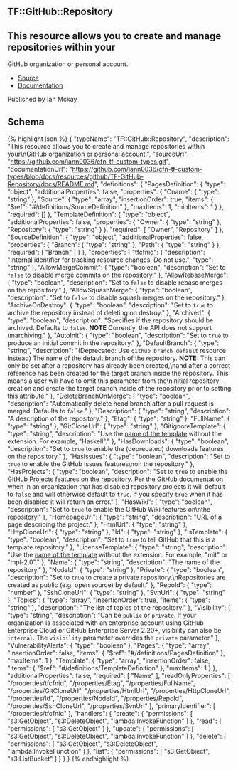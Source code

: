 
## TF::GitHub::Repository

## This resource allows you to create and manage repositories within your
GitHub organization or personal account.

- [Source](https:&#x2F;&#x2F;github.com&#x2F;iann0036&#x2F;cfn-tf-custom-types.git) 
- [Documentation]()

Published by Ian Mckay

## Schema
{% highlight json %}
{
    "typeName": "TF::GitHub::Repository",
    "description": "This resource allows you to create and manage repositories within your\nGitHub organization or personal account.",
    "sourceUrl": "https://github.com/iann0036/cfn-tf-custom-types.git",
    "documentationUrl": "https://github.com/iann0036/cfn-tf-custom-types/blob/docs/resources/github/TF-GitHub-Repository/docs/README.md",
    "definitions": {
        "PagesDefinition": {
            "type": "object",
            "additionalProperties": false,
            "properties": {
                "Cname": {
                    "type": "string"
                },
                "Source": {
                    "type": "array",
                    "insertionOrder": true,
                    "items": {
                        "$ref": "#/definitions/SourceDefinition"
                    },
                    "maxItems": 1,
                    "minItems": 1
                }
            },
            "required": []
        },
        "TemplateDefinition": {
            "type": "object",
            "additionalProperties": false,
            "properties": {
                "Owner": {
                    "type": "string"
                },
                "Repository": {
                    "type": "string"
                }
            },
            "required": [
                "Owner",
                "Repository"
            ]
        },
        "SourceDefinition": {
            "type": "object",
            "additionalProperties": false,
            "properties": {
                "Branch": {
                    "type": "string"
                },
                "Path": {
                    "type": "string"
                }
            },
            "required": [
                "Branch"
            ]
        }
    },
    "properties": {
        "tfcfnid": {
            "description": "Internal identifier for tracking resource changes. Do not use.",
            "type": "string"
        },
        "AllowMergeCommit": {
            "type": "boolean",
            "description": "Set to `false` to disable merge commits on the repository."
        },
        "AllowRebaseMerge": {
            "type": "boolean",
            "description": "Set to `false` to disable rebase merges on the repository."
        },
        "AllowSquashMerge": {
            "type": "boolean",
            "description": "Set to `false` to disable squash merges on the repository."
        },
        "ArchiveOnDestroy": {
            "type": "boolean",
            "description": "Set to `true` to archive the repository instead of deleting on destroy."
        },
        "Archived": {
            "type": "boolean",
            "description": "Specifies if the repository should be archived. Defaults to `false`. **NOTE** Currently, the API does not support unarchiving."
        },
        "AutoInit": {
            "type": "boolean",
            "description": "Set to `true` to produce an initial commit in the repository."
        },
        "DefaultBranch": {
            "type": "string",
            "description": "(Deprecated: Use `github_branch_default` resource instead) The name of the default branch of the repository. **NOTE:** This can only be set after a repository has already been created,\nand after a correct reference has been created for the target branch inside the repository. This means a user will have to omit this parameter from the\ninitial repository creation and create the target branch inside of the repository prior to setting this attribute."
        },
        "DeleteBranchOnMerge": {
            "type": "boolean",
            "description": "Automatically delete head branch after a pull request is merged. Defaults to `false`."
        },
        "Description": {
            "type": "string",
            "description": "A description of the repository."
        },
        "Etag": {
            "type": "string"
        },
        "FullName": {
            "type": "string"
        },
        "GitCloneUrl": {
            "type": "string"
        },
        "GitignoreTemplate": {
            "type": "string",
            "description": "Use the [name of the template](https://github.com/github/gitignore) without the extension. For example, \"Haskell\"."
        },
        "HasDownloads": {
            "type": "boolean",
            "description": "Set to `true` to enable the (deprecated) downloads features on the repository."
        },
        "HasIssues": {
            "type": "boolean",
            "description": "Set to `true` to enable the GitHub Issues features\non the repository."
        },
        "HasProjects": {
            "type": "boolean",
            "description": "Set to `true` to enable the GitHub Projects features on the repository. Per the GitHub [documentation](https://developer.github.com/v3/repos/#create) when in an organization that has disabled repository projects it will default to `false` and will otherwise default to `true`. If you specify `true` when it has been disabled it will return an error."
        },
        "HasWiki": {
            "type": "boolean",
            "description": "Set to `true` to enable the GitHub Wiki features on\nthe repository."
        },
        "HomepageUrl": {
            "type": "string",
            "description": "URL of a page describing the project."
        },
        "HtmlUrl": {
            "type": "string"
        },
        "HttpCloneUrl": {
            "type": "string"
        },
        "Id": {
            "type": "string"
        },
        "IsTemplate": {
            "type": "boolean",
            "description": "Set to `true` to tell GitHub that this is a template repository."
        },
        "LicenseTemplate": {
            "type": "string",
            "description": "Use the [name of the template](https://github.com/github/choosealicense.com/tree/gh-pages/_licenses) without the extension. For example, \"mit\" or \"mpl-2.0\"."
        },
        "Name": {
            "type": "string",
            "description": "The name of the repository."
        },
        "NodeId": {
            "type": "string"
        },
        "Private": {
            "type": "boolean",
            "description": "Set to `true` to create a private repository.\nRepositories are created as public (e.g. open source) by default."
        },
        "RepoId": {
            "type": "number"
        },
        "SshCloneUrl": {
            "type": "string"
        },
        "SvnUrl": {
            "type": "string"
        },
        "Topics": {
            "type": "array",
            "insertionOrder": true,
            "items": {
                "type": "string"
            },
            "description": "The list of topics of the repository."
        },
        "Visibility": {
            "type": "string",
            "description": "Can be `public` or `private`. If your organization is associated with an enterprise account using GitHub Enterprise Cloud or GitHub Enterprise Server 2.20+, visibility can also be `internal`. The `visibility` parameter overrides the `private` parameter."
        },
        "VulnerabilityAlerts": {
            "type": "boolean"
        },
        "Pages": {
            "type": "array",
            "insertionOrder": false,
            "items": {
                "$ref": "#/definitions/PagesDefinition"
            },
            "maxItems": 1
        },
        "Template": {
            "type": "array",
            "insertionOrder": false,
            "items": {
                "$ref": "#/definitions/TemplateDefinition"
            },
            "maxItems": 1
        }
    },
    "additionalProperties": false,
    "required": [
        "Name"
    ],
    "readOnlyProperties": [
        "/properties/tfcfnid",
        "/properties/Etag",
        "/properties/FullName",
        "/properties/GitCloneUrl",
        "/properties/HtmlUrl",
        "/properties/HttpCloneUrl",
        "/properties/Id",
        "/properties/NodeId",
        "/properties/RepoId",
        "/properties/SshCloneUrl",
        "/properties/SvnUrl"
    ],
    "primaryIdentifier": [
        "/properties/tfcfnid"
    ],
    "handlers": {
        "create": {
            "permissions": [
                "s3:GetObject",
                "s3:DeleteObject",
                "lambda:InvokeFunction"
            ]
        },
        "read": {
            "permissions": [
                "s3:GetObject"
            ]
        },
        "update": {
            "permissions": [
                "s3:GetObject",
                "s3:DeleteObject",
                "lambda:InvokeFunction"
            ]
        },
        "delete": {
            "permissions": [
                "s3:GetObject",
                "s3:DeleteObject",
                "lambda:InvokeFunction"
            ]
        },
        "list": {
            "permissions": [
                "s3:GetObject",
                "s3:ListBucket"
            ]
        }
    }
}
{% endhighlight %}
